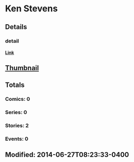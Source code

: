 # Ken  Stevens 
## Details
### detail
#### [Link](http://marvel.com/comics/creators/12404/ken_stevens?utm_campaign=apiRef&utm_source=225578a89fc76f3d20fbffda5d17a88d)
## [Thumbnail](http://i.annihil.us/u/prod/marvel/i/mg/b/40/image_not_available.jpg)
## Totals
### Comics: 0
### Series: 0
### Stories: 2
### Events: 0
## Modified: 2014-06-27T08:23:33-0400
